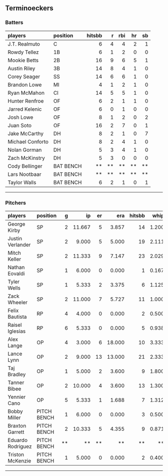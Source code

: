 ## Terminoeckers

### Batters

 
|players          |position  | hitsbb|  r| rbi| hr| sb| 
|:----------------|:---------|------:|--:|---:|--:|--:| 
|J.T. Realmuto    |C         |      6|  4|   4|  2|  1| 
|Rowdy Tellez     |1B        |      6|  1|   2|  0|  0| 
|Mookie Betts     |2B        |     16|  9|   6|  5|  1| 
|Austin Riley     |3B        |     14|  8|   4|  1|  0| 
|Corey Seager     |SS        |     14|  6|   6|  1|  0| 
|Brandon Lowe     |MI        |      4|  1|   2|  1|  0| 
|Ryan McMahon     |CI        |     14|  5|   5|  1|  0| 
|Hunter Renfroe   |OF        |      6|  2|   1|  1|  0| 
|Jarred Kelenic   |OF        |      6|  0|   1|  0|  0| 
|Josh Lowe        |OF        |      8|  1|   2|  0|  2| 
|Juan Soto        |OF        |     16|  2|   7|  0|  1| 
|Jake McCarthy    |DH        |      8|  2|   1|  0|  7| 
|Michael Conforto |DH        |      8|  2|   4|  1|  0| 
|Nolan Gorman     |DH        |      5|  3|   4|  1|  0| 
|Zach McKinstry   |DH        |      5|  3|   0|  0|  0| 
|Cody Bellinger   |BAT BENCH |     **| **|  **| **| **| 
|Lars Nootbaar    |BAT BENCH |     **| **|  **| **| **| 
|Taylor Walls     |BAT BENCH |      6|  2|   1|  0|  1| 

* * *

### Pitchers

 
|players           |position    |  g|     ip| er|    era| hitsbb|  whip| so|  w| sv| 
|:-----------------|:-----------|--:|------:|--:|------:|------:|-----:|--:|--:|--:| 
|George Kirby      |SP          |  2| 11.667|  5|  3.857|     14| 1.200| 10|  0|  0| 
|Justin Verlander  |SP          |  2|  9.000|  5|  5.000|     19| 2.111| 11|  0|  0| 
|Mitch Keller      |SP          |  2| 11.333|  9|  7.147|     23| 2.029|  9|  1|  0| 
|Nathan Eovaldi    |SP          |  1|  6.000|  0|  0.000|      1| 0.167|  7|  1|  0| 
|Tyler Wells       |SP          |  1|  5.333|  2|  3.375|      6| 1.125|  9|  1|  0| 
|Zack Wheeler      |SP          |  2| 11.000|  7|  5.727|     11| 1.000| 11|  0|  0| 
|Felix Bautista    |RP          |  4|  4.000|  0|  0.000|      2| 0.500|  9|  0|  3| 
|Raisel Iglesias   |RP          |  6|  5.333|  0|  0.000|      5| 0.938|  4|  1|  4| 
|Alex Lange        |OP          |  4|  3.000|  6| 18.000|     10| 3.333|  6|  0|  1| 
|Lance Lynn        |OP          |  2|  9.000| 13| 13.000|     21| 2.333|  8|  0|  0| 
|Taj Bradley       |OP          |  1|  5.000|  2|  3.600|      9| 1.800|  6|  1|  0| 
|Tanner Bibee      |OP          |  2| 10.000|  4|  3.600|     13| 1.300|  8|  1|  0| 
|Yennier Cano      |OP          |  5|  5.333|  1|  1.688|      7| 1.312|  3|  0|  0| 
|Bobby Miller      |PITCH BENCH |  1|  6.000|  0|  0.000|      3| 0.500|  7|  0|  0| 
|Braxton Garrett   |PITCH BENCH |  2| 10.333|  5|  4.355|      9| 0.871| 13|  1|  0| 
|Eduardo Rodriguez |PITCH BENCH | **|     **| **|     **|     **|    **| **| **| **| 
|Triston McKenzie  |PITCH BENCH |  1|  5.000|  0|  0.000|      2| 0.400| 10|  0|  0| 


* * *


